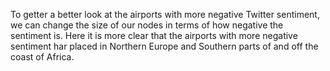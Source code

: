 To getter a better look at the airports with more negative Twitter sentiment, we can change the size of our nodes in terms of how negative the sentiment is. Here it is more clear that the airports with more negative sentiment har placed in Northern Europe and Southern parts of and off the coast of Africa.